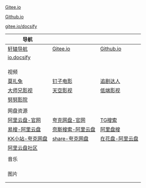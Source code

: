 

[Gitee.io](http://xdd1997.gitee.io)

[Github.io](https://xdd1997.github.io)

[gitee.io/docsify](https://xdd1997.gitee.io/docsify)



| 导航                                                |                                                      |                                               |
| --------------------------------------------------- | ---------------------------------------------------- | --------------------------------------------- |
| [轩辕导航](https://xydh.fun/xdd1997)                | [Gitee.io](http://xdd1997.gitee.io/)                 | [Github.io](https://xdd1997.github.io)        |
| [io.docsify](https://xdd1997.github.io/docsify/#/)  |                                                      |                                               |
|                                                     |                                                      |                                               |
|                                                     |                                                      |                                               |
|                                                     |                                                      |                                               |
| 视频                                                |                                                      |                                               |
| [莫扎兔](https://mozhatu.com/)                      | [钉子电影](http://www.xiangyue.tv/)                  | [追剧达人](http://vipmv.tv/)                  |
| [大师兄影视](https://dsxys.com)                     | [天空影视](https://www.tkys.tv)                      | [低端影视](https://ddys2.me/)                 |
| [努努影院](https://www.nunuyy3.org/)                |                                                      |                                               |
|                                                     |                                                      |                                               |
| 网盘资源                                            |                                                      |                                               |
| [阿里云盘-官网](https://www.aliyundrive.com/drive/) | [夸克网盘-官网](https://pan.quark.cn/list#/list/all) | [TG搜索](https://meow.tg/)                    |
| [易搜-阿里云盘](https://yiso.fun/)                  | [奈斯搜索-阿里云盘](https://www.niceso.fun/)         | [阿里盘搜](https://www.alipansou.com/)        |
| [KK小站-夸克网盘](https://kkxz.vip/)                | [share-夸克网盘](https://share.shuoaini.xyz/)        | [在花盘-阿里云盘](https://www.zaihuapan.com/) |
| [阿里云盘社区](https://yunpan1.24kdh.cn/)           |                                                      |                                               |
|                                                     |                                                      |                                               |
| 音乐                                                |                                                      |                                               |
|                                                     |                                                      |                                               |
|                                                     |                                                      |                                               |
|                                                     |                                                      |                                               |
| 图片                                                |                                                      |                                               |
|                                                     |                                                      |                                               |
|                                                     |                                                      |                                               |
